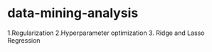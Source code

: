# data-mining-analysis

1.Regularization
2.Hyperparameter optimization
3. Ridge and Lasso Regression

